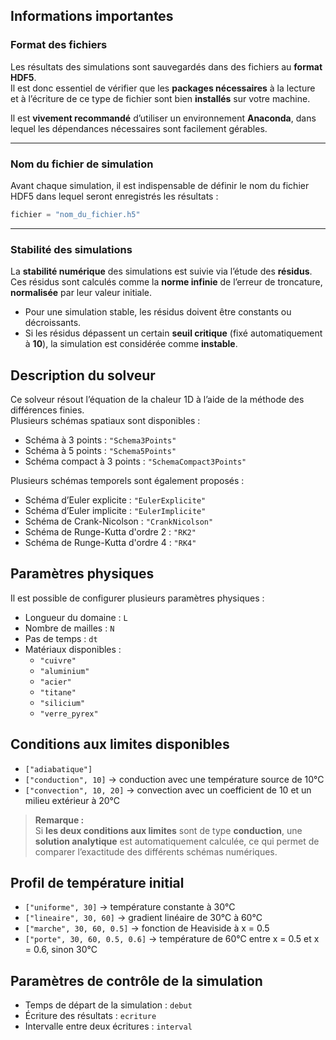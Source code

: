 ## Informations importantes

### Format des fichiers

Les résultats des simulations sont sauvegardés dans des fichiers au **format HDF5**.  
Il est donc essentiel de vérifier que les **packages nécessaires** à la lecture et à l’écriture de ce type de fichier sont bien **installés** sur votre machine.

Il est **vivement recommandé** d’utiliser un environnement **Anaconda**, dans lequel les dépendances nécessaires sont facilement gérables.

---

### Nom du fichier de simulation

Avant chaque simulation, il est indispensable de définir le nom du fichier HDF5 dans lequel seront enregistrés les résultats :  
```python
fichier = "nom_du_fichier.h5"
```

---

### Stabilité des simulations

La **stabilité numérique** des simulations est suivie via l’étude des **résidus**.  
Ces résidus sont calculés comme la **norme infinie** de l’erreur de troncature, **normalisée** par leur valeur initiale.

- Pour une simulation stable, les résidus doivent être constants ou décroissants.
- Si les résidus dépassent un certain **seuil critique** (fixé automatiquement à **10**), la simulation est considérée comme **instable**.



## Description du solveur

Ce solveur résout l’équation de la chaleur 1D à l’aide de la méthode des différences finies.  
Plusieurs schémas spatiaux sont disponibles :
  - Schéma à 3 points : `"Schema3Points"`
  - Schéma à 5 points : `"Schema5Points"`
  - Schéma compact à 3 points : `"SchemaCompact3Points"`

Plusieurs schémas temporels sont également proposés :
  - Schéma d’Euler explicite : `"EulerExplicite"`
  - Schéma d’Euler implicite : `"EulerImplicite"`
  - Schéma de Crank-Nicolson : `"CrankNicolson"`
  - Schéma de Runge-Kutta d'ordre 2 : `"RK2"`
  - Schéma de Runge-Kutta d'ordre 4 : `"RK4"`

## Paramètres physiques

Il est possible de configurer plusieurs paramètres physiques :
  - Longueur du domaine : `L`
  - Nombre de mailles : `N`
  - Pas de temps : `dt`
  - Matériaux disponibles :
    * `"cuivre"`
    * `"aluminium"`
    * `"acier"`
    * `"titane"`
    * `"silicium"`
    * `"verre_pyrex"`

## Conditions aux limites disponibles

  - `["adiabatique"]`  
  - `["conduction", 10]` → conduction avec une température source de 10°C  
  - `["convection", 10, 20]` → convection avec un coefficient de 10 et un milieu extérieur à 20°C

> **Remarque :**  
> Si **les deux conditions aux limites** sont de type **conduction**, une **solution analytique** est automatiquement calculée, ce qui permet de comparer l’exactitude des différents schémas numériques.

## Profil de température initial

  - `["uniforme", 30]` → température constante à 30°C  
  - `["lineaire", 30, 60]` → gradient linéaire de 30°C à 60°C  
  - `["marche", 30, 60, 0.5]` → fonction de Heaviside à x = 0.5  
  - `["porte", 30, 60, 0.5, 0.6]` → température de 60°C entre x = 0.5 et x = 0.6, sinon 30°C

## Paramètres de contrôle de la simulation

  - Temps de départ de la simulation : `debut`  
  - Écriture des résultats : `ecriture`  
  - Intervalle entre deux écritures : `interval`
